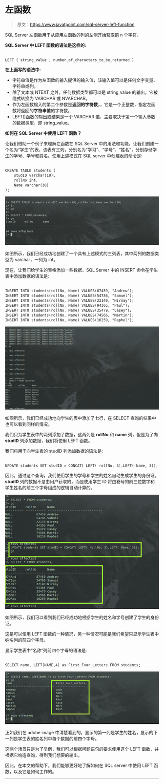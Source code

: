 # 左函数

> 原文：<https://www.javatpoint.com/sql-server-left-function>

SQL Server 左函数用于从应用左函数的列的左侧开始获取前 n 个字符。

**SQL Server 中 LEFT 函数的语法是这样的:**

```

LEFT ( string_value , number_of_characters_to_be_returned )  

```

**在上面写的语法中:**

*   字符串值是作为左函数的输入提供的输入值，该输入值可以是任何文字变量、字符串或列。
*   除了文本或 NTEXT 之外，任何数据类型都可以是 string_value 的输出，它被隐式转换为 VARCHAR 或 NVARCHAR。
*   作为左函数输入的第二个参数是**返回的字符数，**，它是一个正整数，指定左函数将返回的**字符串值**的字符数。
*   LEFT()函数的输出或结果是一个 VARCHAR 值，主要取决于第一个输入参数的数据类型，即 string_value。

**如何在 SQL Server 中使用 LEFT 函数？**

让我们借助一个例子来理解左函数在 SQL Server 中的用法和功能。让我们创建一个名为“学生”的表，该表有三列，分别名为“学习”、“学号”、“姓名”，分别存储学生的学号、学号和姓名。使用上述模式在 SQL server 中创建表的命令是:

```

CREATE TABLE students (
	studID varchar(10),
	rollNo int,
	Name varchar(30)
);

```

![SQL Server Left Function](img/a7526e38fc8fe28e0d93c3444a8d6ca2.png)

如图所示，我们已经成功地创建了一个具有上述模式的三列表，其中两列的数据类型为 varchar，一列为 int。

现在，让我们给学生的表格添加一些数据。SQL Server 中的 INSERT 命令在学生表中添加数据的语法是:

```

INSERT INTO students(rollNo, Name) VALUES(87459, "Andrew");
INSERT INTO students(rollNo, Name) VALUES(54786, "Samuel");
INSERT INTO students(rollNo, Name) VALUES(22149, "Nirnay");
INSERT INTO students(rollNo, Name) VALUES(94365, "Paul");
INSERT INTO students(rollNo, Name) VALUES(35479, "Casey");
INSERT INTO students(rollNo, Name) VALUES(74566, "Martin");
INSERT INTO students(rollNo, Name) VALUES(10259, "Raphel");

```

![SQL Server Left Function](img/7b5189174637fd9842b22cf0f2eed95b.png)

如图所示，我们已经成功地向学生的表中添加了七行，在 SELECT 查询的结果中也可以看到同样的情况。

我们只为学生表中的两列添加了数据，这两列是 **rollNo** 和 **name** 列，但是为了向 **studID** 列添加数据，我们将使用 LEFT 函数。

我们将用于向学生表的 studID 列添加数据的语法是:

```

UPDATE students SET studID = CONCAT( LEFT( rollNo, 3),LEFT( Name, 3));

```

因此，通过这个查询，我们使用学生的学号和学生的姓名自动生成学生的身份证。 **studID** 列的数据不是由用户获取的，而是使用学生 ID 将由卷号的前三位数字和学生姓名的前三个字母组成的逻辑自动计算的。

![SQL Server Left Function](img/16f86825cefed28b55c8c43448f3e012.png)

如图所示，我们可以看到我们已经成功地根据学生的姓名和学号创建了学生的身份证。

这是可以使用 LEFT 函数的一种情况，另一种情况可能是我们希望只显示学生表中姓名列的前四个字母。

显示学生表中“名称”列前四个字母的语法是:

```

SELECT name, LEFT(NAME,4) as First_Four_Letters FROM students;

```

![SQL Server Left Function](img/531e6e95ce68fb53b0d956bcd8be3291.png)

正如我们在 adobe image 中清楚看到的，显示的第一列是学生的姓名，显示的下一列是学生表的姓名列中每个数据的前四个字母。

这两个场景只是为了举例，我们可以根据问题语句的要求使用这个 LEFT 函数，并根据它构造查询，得到我们想要的输出。

因此，在本文的帮助下，我们能够更好地了解如何在 SQL server 中使用 LEFT 函数，以及它是如何工作的。

* * *